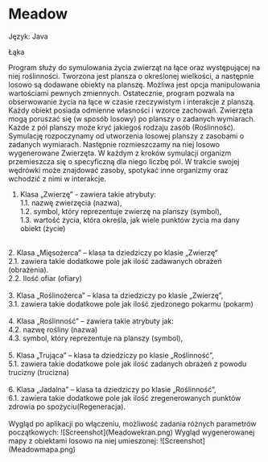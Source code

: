 # Meadow
Język: Java

Łąka

Program służy do symulowania życia zwierząt na łące oraz występującej na niej roślinności. Tworzona jest plansza o określonej wielkości, a następnie losowo są dodawane obiekty na planszę. Możliwa jest opcja manipulowania wartościami pewnych zmiennych. Ostatecznie, program pozwala na obserwowanie życia na łące w czasie rzeczywistym i interakcje z planszą. Każdy obiekt posiada odmienne własności i wzorce zachowań.  Zwierzęta mogą poruszać się (w sposób losowy) po planszy o zadanych wymiarach. Każde z pól planszy może kryć jakiegoś rodzaju zasób (Roślinność). Symulację rozpoczynamy od utworzenia losowej planszy z zasobami o zadanych wymiarach. Następnie rozmieszczamy na niej losowo wygenerowane Zwierzęta. W każdym z kroków symulacji organizm przemieszcza się o specyficzną dla niego liczbę pól. W trakcie swojej wędrówki może znajdować zasoby, spotykać inne organizmy oraz wchodzić z nimi w interakcje.<br />

1. Klasa „Zwierzę” - zawiera takie atrybuty: <br />
1.1. nazwę zwierzęcia (nazwa), <br />
1.2. symbol, który reprezentuje zwierzę na planszy (symbol),<br />
1.3. wartość życia, która określa, jak wiele punktów życia ma dany obiekt (życie)<br />
<br />
2. Klasa „Mięsożerca” – klasa ta dziedziczy po klasie „Zwierzę”<br />
2.1.  zawiera takie dodatkowe pole jak ilość zadawanych obrażeń (obrażenia).<br />
2.2. Ilość ofiar (ofiary)<br />
<br />
3. Klasa „Roślinożerca” – klasa ta dziedziczy po klasie „Zwierzę”, <br />
3.1. zawiera takie dodatkowe pole jak ilość zjedzonego pokarmu (pokarm)<br />
<br />
4. Klasa „Roślinność” – zawiera takie atrybuty jak:<br />
4.2. nazwę rośliny (nazwa)<br />
4.3. symbol, który reprezentuje na planszy (symbol),<br />
<br />
5. Klasa „Trująca” – klasa ta dziedziczy po klasie „Roślinność”,<br />
5.1. zawiera takie dodatkowe pole jak ilość zadanych obrażeń z powodu trucizny (trucizna)<br />
<br />
6. Klasa „Jadalna” – klasa ta dziedziczy po klasie „Roślinność”,<br />
6.1. zawiera takie dodatkowe pole jak ilość zregenerowanych punktów zdrowia po spożyciu(Regeneracja).<br />
<br />
Wygląd po aplikacji po włączeniu, możliwość zadania różnych parametrów początkowych:
![Screenshot](Meadowekran.png)
Wygląd wygenerowanej mapy z obiektami losowo na niej umieszonej:
![Screenshot](Meadowmapa.png)


